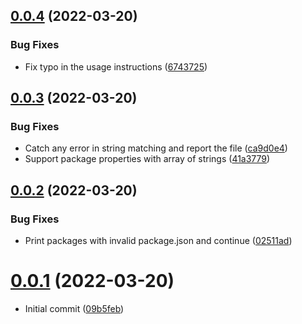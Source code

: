 ## [0.0.4](https://github.com/prantlf/find-npm-by-author/compare/v0.0.3...v0.0.4) (2022-03-20)


### Bug Fixes

* Fix typo in the usage instructions ([6743725](https://github.com/prantlf/find-npm-by-author/commit/6743725a5161fd6b293855331af72785df6e8e29))

## [0.0.3](https://github.com/prantlf/find-npm-by-author/compare/v0.0.2...v0.0.3) (2022-03-20)


### Bug Fixes

* Catch any error in string matching and report the file ([ca9d0e4](https://github.com/prantlf/find-npm-by-author/commit/ca9d0e458d5a296e479fccfcfcfcf99c96419867))
* Support package properties with array of strings ([41a3779](https://github.com/prantlf/find-npm-by-author/commit/41a3779bf1b517f30e02472bb43c078ec52ddd1c))

## [0.0.2](https://github.com/prantlf/find-npm-by-author/compare/v0.0.1...v0.0.2) (2022-03-20)


### Bug Fixes

* Print packages with invalid package.json and continue ([02511ad](https://github.com/prantlf/find-npm-by-author/commit/02511ad07e4ef5b5bb94dc8ac5a3a3d6997a7e1f))

# [0.0.1](https://github.com/prantlf/find-npm-by-author/tree/v0.0.1) (2022-03-20)

* Initial commit ([09b5feb](https://github.com/prantlf/find-npm-by-author/commit/09b5feb20a2631ff0f73b6e38e31266259267740))
